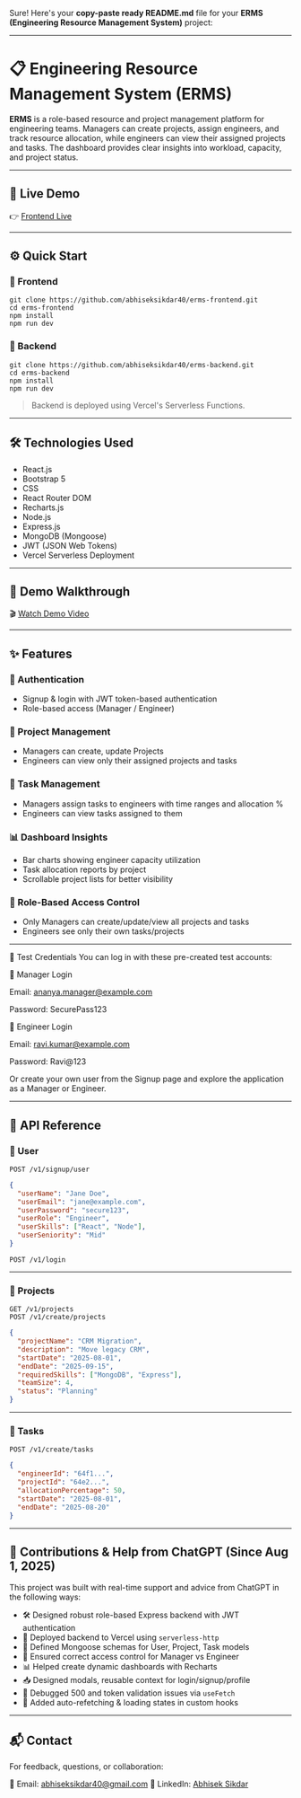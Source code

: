 Sure! Here's your **copy-paste ready README.md** file for your **ERMS (Engineering Resource Management System)** project:

---

# 📋 Engineering Resource Management System (ERMS)

**ERMS** is a role-based resource and project management platform for engineering teams. Managers can create projects, assign engineers, and track resource allocation, while engineers can view their assigned projects and tasks. The dashboard provides clear insights into workload, capacity, and project status.

---

## 🚀 Live Demo

👉 [Frontend Live](https://erms-frontend-g9oz.vercel.app)  

---

## ⚙️ Quick Start

### 🔹 Frontend
```
git clone https://github.com/abhiseksikdar40/erms-frontend.git
cd erms-frontend
npm install
npm run dev
````

### 🔹 Backend
```
git clone https://github.com/abhiseksikdar40/erms-backend.git
cd erms-backend
npm install
npm run dev
```

> Backend is deployed using Vercel's Serverless Functions.

---

## 🛠️ Technologies Used

* React.js
* Bootstrap 5
* CSS
* React Router DOM
* Recharts.js
* Node.js
* Express.js
* MongoDB (Mongoose)
* JWT (JSON Web Tokens)
* Vercel Serverless Deployment

---

## 🎥 Demo Walkthrough

🎬 [Watch Demo Video](https://drive.google.com/file/d/1joEO0swWqmCMZpGpq3kw9Q_Db2z-hl0M/view)

---

## ✨ Features

### 👤 Authentication

* Signup & login with JWT token-based authentication
* Role-based access (Manager / Engineer)

### 📁 Project Management

* Managers can create, update Projects
* Engineers can view only their assigned projects and tasks

### 📝 Task Management

* Managers assign tasks to engineers with time ranges and allocation %
* Engineers can view tasks assigned to them

### 📊 Dashboard Insights

* Bar charts showing engineer capacity utilization
* Task allocation reports by project
* Scrollable project lists for better visibility

### 🔐 Role-Based Access Control

* Only Managers can create/update/view all projects and tasks
* Engineers see only their own tasks/projects

---

🔑 Test Credentials
You can log in with these pre-created test accounts:

🔹 Manager Login

Email: ananya.manager@example.com

Password: SecurePass123

🔹 Engineer Login

Email: ravi.kumar@example.com

Password: Ravi@123

Or create your own user from the Signup page and explore the application as a Manager or Engineer.

---


## 📡 API Reference

### 🔹 User

```http
POST /v1/signup/user
```

```json
{
  "userName": "Jane Doe",
  "userEmail": "jane@example.com",
  "userPassword": "secure123",
  "userRole": "Engineer",
  "userSkills": ["React", "Node"],
  "userSeniority": "Mid"
}
```

```http
POST /v1/login
```

---

### 🔹 Projects

```http
GET /v1/projects
POST /v1/create/projects
```

```json
{
  "projectName": "CRM Migration",
  "description": "Move legacy CRM",
  "startDate": "2025-08-01",
  "endDate": "2025-09-15",
  "requiredSkills": ["MongoDB", "Express"],
  "teamSize": 4,
  "status": "Planning"
}
```

---

### 🔹 Tasks

```http
POST /v1/create/tasks
```

```json
{
  "engineerId": "64f1...",
  "projectId": "64e2...",
  "allocationPercentage": 50,
  "startDate": "2025-08-01",
  "endDate": "2025-08-20"
}
```

---

## 🙌 Contributions & Help from ChatGPT (Since Aug 1, 2025)

This project was built with real-time support and advice from ChatGPT in the following ways:

* 🛠 Designed robust role-based Express backend with JWT authentication
* 🚀 Deployed backend to Vercel using `serverless-http`
* 💾 Defined Mongoose schemas for User, Project, Task models
* 🔐 Ensured correct access control for Manager vs Engineer
* 📊 Helped create dynamic dashboards with Recharts
* 📥 Designed modals, reusable context for login/signup/profile
* 🧪 Debugged 500 and token validation issues via `useFetch`
* 🔄 Added auto-refetching & loading states in custom hooks


---

## 📬 Contact

For feedback, questions, or collaboration:

📧 Email: [abhiseksikdar40@gmail.com](mailto:abhiseksikdar40@gmail.com)
🔗 LinkedIn: [Abhisek Sikdar](https://www.linkedin.com/in/abhisek-sikdar)

